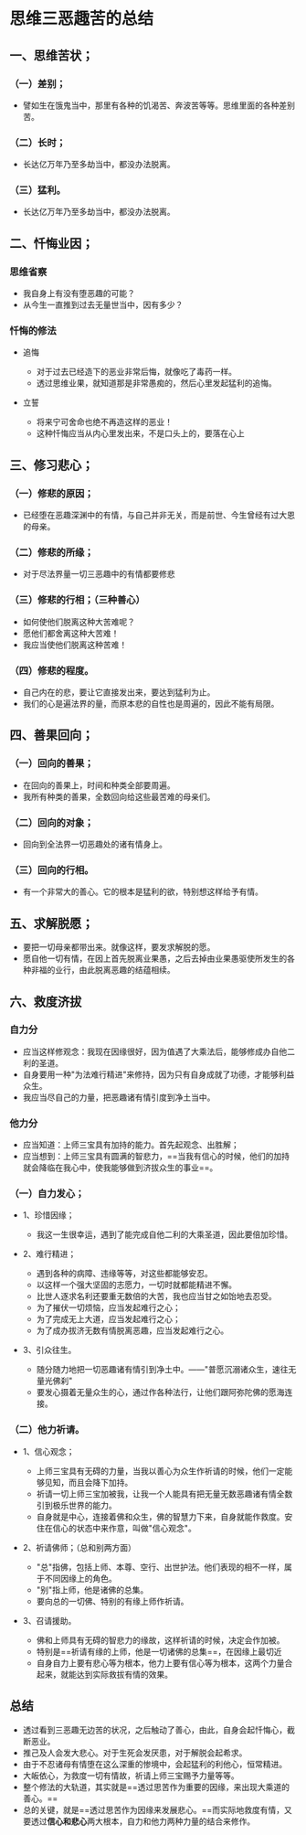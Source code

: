 # 思维三恶趣苦的总结


## 一、思维苦状；

### （一）差别；
- 譬如生在饿鬼当中，那里有各种的饥渴苦、奔波苦等等。思维里面的各种差别苦。
### （二）长时；
- 长达亿万年乃至多劫当中，都没办法脱离。
### （三）猛利。
- 长达亿万年乃至多劫当中，都没办法脱离。

## 二、忏悔业因；

### 思维省察
- 我自身上有没有堕恶趣的可能？
- 从今生一直推到过去无量世当中，因有多少？
### 忏悔的修法
- 追悔
    + 对于过去已经造下的恶业非常后悔，就像吃了毒药一样。
    + 透过思维业果，就知道那是非常愚痴的，然后心里发起猛利的追悔。

- 立誓
    + 将来宁可舍命也绝不再造这样的恶业！
    + 这种忏悔应当从内心里发出来，不是口头上的，要落在心上

## 三、修习悲心；

### （一）修悲的原因；
- 已经堕在恶趣深渊中的有情，与自己并非无关，而是前世、今生曾经有过大恩的母亲。
### （二）修悲的所缘；
- 对于尽法界量一切三恶趣中的有情都要修悲
### （三）修悲的行相；（三种善心）
- 如何使他们脱离这种大苦难呢？
- 愿他们都舍离这种大苦难！
- 我应当使他们脱离这种苦难！
### （四）修悲的程度。
- 自己内在的悲，要让它直接发出来，要达到猛利为止。
- 我们的心是遍法界的量，而原本悲的自性也是周遍的，因此不能有局限。

## 四、善果回向；

### （一）回向的善果；
- 在回向的善果上，时间和种类全部要周遍。
- 我所有种类的善果，全数回向给这些最苦难的母亲们。

### （二）回向的对象；
- 回向到全法界一切恶趣处的诸有情身上。
### （三）回向的行相。
- 有一个非常大的善心。它的根本是猛利的欲，特别想这样给予有情。
## 五、求解脱愿；

- 要把一切母亲都带出来。就像这样，要发求解脱的愿。
- 愿自他一切有情，在因上首先脱离业果愚，之后去掉由业果愚驱使所发生的各种非福的业行，由此脱离恶趣的结蕴相续。

## 六、救度济拔
### 自力分
- 应当这样修观念：我现在因缘很好，因为值遇了大乘法后，能够修成办自他二利的圣道。
- 自身要用一种"为法难行精进"来修持，因为只有自身成就了功德，才能够利益众生。
- 我应当尽自己的力量，把恶趣诸有情引度到净土当中。
### 他力分
- 应当知道：上师三宝具有加持的能力。首先起观念、出胜解；
- 应当想到：上师三宝具有圆满的智悲力，==当我有信心的时候，他们的加持就会降临在我心中，使我能够做到济拔众生的事业==。
### （一）自力发心；
- 1、珍惜因缘；
    + 我这一生很幸运，遇到了能完成自他二利的大乘圣道，因此要倍加珍惜。
- 2、难行精进；
    + 遇到各种的病障、违缘等等，对这些都能够安忍。
    + 以这样一个强大坚固的志愿力，一切时就都能精进不懈。
    + 比世人逐求名利还要重无数倍的大苦，我也应当甘之如饴地去忍受。
    + 为了摧伏一切烦恼，应当发起难行之心；
    + 为了完成无上大道，应当发起难行之心；
    + 为了成办拔济无数有情脱离恶趣，应当发起难行之心。

- 3、引众往生。
    + 随分随力地把一切恶趣诸有情引到净土中。——"普愿沉溺诸众生，速往无量光佛刹"
    + 要发心摄着无量众生的心，通过作各种法行，让他们跟阿弥陀佛的愿海连接。

### （二）他力祈请。

- 1、信心观念；
    + 上师三宝具有无碍的力量，当我以善心为众生作祈请的时候，他们一定能够见知，而且会降下加持。
    + 祈请一切上师三宝加被我，让我一个人能具有把无量无数恶趣诸有情全数引到极乐世界的能力。
    + 自身就是中心，连接着佛和众生，佛的智慧力下来，自身就能作救度。安住在信心的状态中来作意，叫做"信心观念"。

- 2、祈请佛师；（总和别两方面）
    + "总"指佛，包括上师、本尊、空行、出世护法。他们表现的相不一样，属于不同因缘上的角色。
    + "别"指上师，他是诸佛的总集。
    + 要向总的一切佛、特别的有缘上师作祈请。

- 3、召请援助。
    + 佛和上师具有无碍的智悲力的缘故，这样祈请的时候，决定会作加被。
    + 特别是==祈请有缘的上师，他是一切诸佛的总集==，在因缘上最切近
    + 自身自力上要有悲心等为根本，他力上要有信心等为根本，这两个力量合起来，就能达到实际救拔有情的效果。
## 总结

- 透过看到三恶趣无边苦的状况，之后触动了善心，由此，自身会起忏悔心，截断恶业。
- 推己及人会发大悲心。对于生死会发厌患，对于解脱会起希求。
- 由于不忍诸母有情堕在这么深重的惨境中，会起猛利的利他心，恒常精进。
- 大皈依心，为救度一切有情故，祈请上师三宝赐予力量等等。
- 整个修法的大轨道，其实就是==透过思苦作为重要的因缘，来出现大乘道的善心。==
- 总的关键，就是==透过思苦作为因缘来发展悲心。==而实际地救度有情，又要透过**信心和悲心**两大根本，自力和他力两种力量的结合来修作。